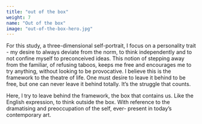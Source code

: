 ```yaml
---
title: "out of the box"
weight: 7
name: "Out of the box"
image: "out-of-the-box-hero.jpg"
---
```


For this study, a three-dimensional self-portrait,
I focus on a personality trait - my desire to always deviate from the norm, to think independently and to not confine myself to preconceived ideas. This notion of stepping away from the familiar, of refusing taboos, keeps me free and encourages me to try anything, without looking to be provocative. I believe this is the framework to the theatre of life. One must desire to leave it behind to be free, but one can never leave it behind totally. It’s the struggle that counts.

Here, I try to leave behind the framework, the box that contains us. Like the English expression, to think outside the box. With reference to the dramatising and preoccupation of the self, ever- present in today’s contemporary art.
